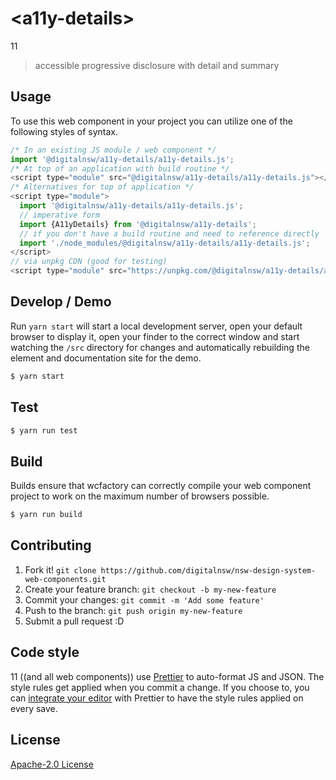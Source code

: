 # &lt;a11y-details&gt;

11
> accessible progressive disclosure with detail and summary

## Usage
To use this web component in your project you can utilize one of the following styles of syntax.

```js
/* In an existing JS module / web component */
import '@digitalnsw/a11y-details/a11y-details.js';
/* At top of an application with build routine */
<script type="module" src="@digitalnsw/a11y-details/a11y-details.js"></script>
/* Alternatives for top of application */
<script type="module">
  import '@digitalnsw/a11y-details/a11y-details.js';
  // imperative form
  import {A11yDetails} from '@digitalnsw/a11y-details';
  // if you don't have a build routine and need to reference directly
  import './node_modules/@digitalnsw/a11y-details/a11y-details.js';
</script>
// via unpkg CDN (good for testing)
<script type="module" src="https://unpkg.com/@digitalnsw/a11y-details/a11y-details.js"></script>
```

## Develop / Demo
Run `yarn start` will start a local development server, open your default browser to display it, open your finder to the correct window and start watching the `/src` directory for changes and automatically rebuilding the element and documentation site for the demo.
```bash
$ yarn start
```

## Test

```bash
$ yarn run test
```

## Build
Builds ensure that wcfactory can correctly compile your web component project to
work on the maximum number of browsers possible.
```bash
$ yarn run build
```

## Contributing

1. Fork it! `git clone https://github.com/digitalnsw/nsw-design-system-web-components.git`
2. Create your feature branch: `git checkout -b my-new-feature`
3. Commit your changes: `git commit -m 'Add some feature'`
4. Push to the branch: `git push origin my-new-feature`
5. Submit a pull request :D

## Code style

11 ((and all web components)) use [Prettier][prettier] to auto-format JS and JSON.  The style rules get applied when you commit a change.  If you choose to, you can [integrate your editor][prettier-ed] with Prettier to have the style rules applied on every save.

[prettier]: https://github.com/prettier/prettier/
[prettier-ed]: https://github.com/prettier/prettier/#editor-integration
[polyserve]: https://github.com/Polymer/polyserve
[web-component-tester]: https://github.com/Polymer/web-component-tester

## License
[Apache-2.0 License](http://opensource.org/licenses/Apache-2.0)
